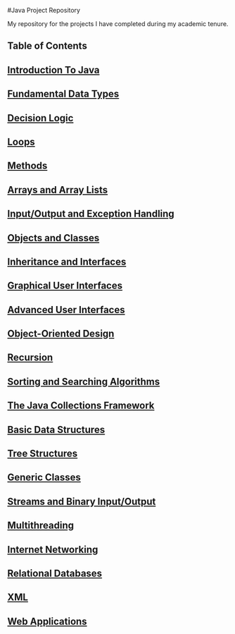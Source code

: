 #Java Project Repository


My repository for the projects I have completed during my academic tenure. 


Table of Contents
--------------------------------------------------------------------------------------------------------------------------------------
[Introduction To Java](Section-01-Getting-Started-And-Assessment/about-me.md)
--------------------------------------------------------------------------------------------------------------------------------------
[Fundamental Data Types](Section-01-Getting-Started-And-Assessment/about-me.md)
--------------------------------------------------------------------------------------------------------------------------------------
[Decision Logic](Section-01-Getting-Started-And-Assessment/about-me.md)
--------------------------------------------------------------------------------------------------------------------------------------
[Loops](Section-01-Getting-Started-And-Assessment/about-me.md)
--------------------------------------------------------------------------------------------------------------------------------------
[Methods](Section-01-Getting-Started-And-Assessment/about-me.md)
--------------------------------------------------------------------------------------------------------------------------------------
[Arrays and Array Lists](Section-01-Getting-Started-And-Assessment/about-me.md)
--------------------------------------------------------------------------------------------------------------------------------------
[Input/Output and Exception Handling](Section-01-Getting-Started-And-Assessment/about-me.md)
--------------------------------------------------------------------------------------------------------------------------------------
[Objects and Classes](Section-01-Getting-Started-And-Assessment/about-me.md)
--------------------------------------------------------------------------------------------------------------------------------------
[Inheritance and Interfaces](Section-01-Getting-Started-And-Assessment/about-me.md)
--------------------------------------------------------------------------------------------------------------------------------------
[Graphical User Interfaces](Section-01-Getting-Started-And-Assessment/about-me.md)
--------------------------------------------------------------------------------------------------------------------------------------
[Advanced User Interfaces](Section-01-Getting-Started-And-Assessment/about-me.md)
--------------------------------------------------------------------------------------------------------------------------------------
[Object-Oriented Design](Section-01-Getting-Started-And-Assessment/about-me.md)
--------------------------------------------------------------------------------------------------------------------------------------
[Recursion](Section-01-Getting-Started-And-Assessment/about-me.md)
--------------------------------------------------------------------------------------------------------------------------------------
[Sorting and Searching Algorithms](Section-01-Getting-Started-And-Assessment/about-me.md)
--------------------------------------------------------------------------------------------------------------------------------------
[The Java Collections Framework](Section-01-Getting-Started-And-Assessment/about-me.md)
--------------------------------------------------------------------------------------------------------------------------------------
[Basic Data Structures](Section-01-Getting-Started-And-Assessment/about-me.md)
--------------------------------------------------------------------------------------------------------------------------------------
[Tree Structures](Section-01-Getting-Started-And-Assessment/about-me.md)
--------------------------------------------------------------------------------------------------------------------------------------
[Generic Classes](Section-01-Getting-Started-And-Assessment/about-me.md)
--------------------------------------------------------------------------------------------------------------------------------------
[Streams and Binary Input/Output](Section-01-Getting-Started-And-Assessment/about-me.md)
--------------------------------------------------------------------------------------------------------------------------------------
[Multithreading](Section-01-Getting-Started-And-Assessment/about-me.md)
--------------------------------------------------------------------------------------------------------------------------------------
[Internet Networking](Section-01-Getting-Started-And-Assessment/about-me.md)
--------------------------------------------------------------------------------------------------------------------------------------
[Relational Databases](Section-01-Getting-Started-And-Assessment/about-me.md)
--------------------------------------------------------------------------------------------------------------------------------------
[XML](Section-01-Getting-Started-And-Assessment/about-me.md)
--------------------------------------------------------------------------------------------------------------------------------------
[Web Applications](Section-01-Getting-Started-And-Assessment/about-me.md)
--------------------------------------------------------------------------------------------------------------------------------------
